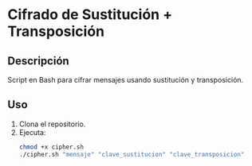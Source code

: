 # Cifrado de Sustitución + Transposición

## Descripción
Script en Bash para cifrar mensajes usando sustitución y transposición.

## Uso
1. Clona el repositorio.
2. Ejecuta:
   ```bash
   chmod +x cipher.sh
   ./cipher.sh "mensaje" "clave_sustitucion" "clave_transposicion"

